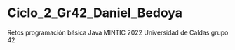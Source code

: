 # Ciclo_2_Gr42_Daniel_Bedoya
Retos programación básica Java MINTIC 2022 Universidad de Caldas grupo 42

